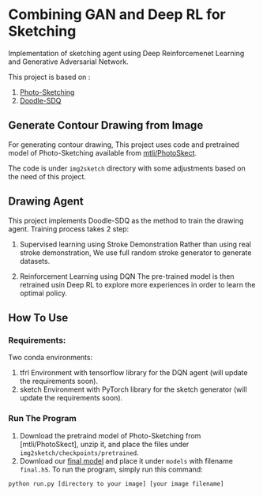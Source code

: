 # Combining GAN and Deep RL for Sketching

Implementation of sketching agent using Deep Reinforcemenet Learning and Generative Adversarial Network.

This project is based on :
1. [Photo-Sketching](https://www.researchgate.net/publication/331591839_Photo-Sketching_Inferring_Contour_Drawings_From_Images)
2. [Doodle-SDQ](https://arxiv.org/abs/1810.05977)

## Generate Contour Drawing from Image
For generating contour drawing, This project uses code and pretrained model of Photo-Sketching available from [mtli/PhotoSkect](https://github.com/mtli/PhotoSketch).

The code is under ```img2sketch``` directory with some adjustments based on the need of this project.

## Drawing Agent
This project implements Doodle-SDQ as the method to train the drawing agent. Training process takes 2 step:
1. Supervised learning using Stroke Demonstration
  Rather than using real stroke demonstration, We use full random stroke generator to generate datasets.
  
2. Reinforcement Learning using DQN
  The pre-trained model is then retrained usin Deep RL to explore more experiences in order to learn the optimal policy.
  
## How To Use
### Requirements:
Two conda environments:
1. tfrl
  Environment with tensorflow library for the DQN agent (will update the requirements soon).
1. sketch
  Environment with PyTorch library for the sketch generator (will update the requirements soon).
### Run The Program
1. Download the pretraind model of Photo-Sketching from [mtli/PhotoSkect], unzip it, and place the files under `img2sketch/checkpoints/pretrained`.
2. Download our [final model](https://drive.google.com/file/d/11xq1w66VcxP1zGCU2owvHoq2nmFHofZx/view?usp=sharing) and place it under `models` with filename `final.h5`.
To run the program, simply run this command:
```bash
python run.py [directory to your image] [your image filename]
```
